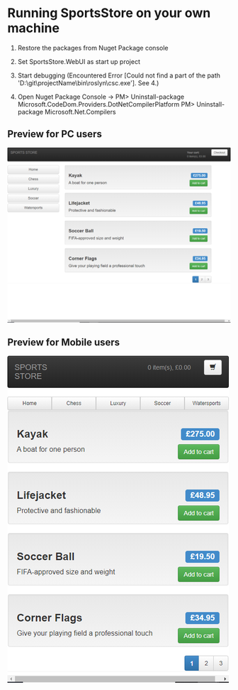 # Running SportsStore on your own machine

1. Restore the packages from Nuget Package console

2. Set SportsStore.WebUI as start up project

3. Start debugging (Encountered Error [Could not find a part of the path 'D:\git\projectName\bin\roslyn\csc.exe']. See 4.)

4. Open Nuget Package Console ->
PM> Uninstall-package Microsoft.CodeDom.Providers.DotNetCompilerPlatform
PM> Uninstall-package Microsoft.Net.Compilers



## Preview for PC users

![alt text](https://github.com/stevenxu9494/SportsStore/blob/master/Images/SportsStorePCHomeView.png?raw=true)

## Preview for Mobile users

![alt text](https://github.com/stevenxu9494/SportsStore/blob/master/Images/SportsStoreMOHomeView.png?raw=true)
